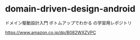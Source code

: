 # domain-driven-design-android
ドメイン駆動設計入門 ボトムアップでわかる の学習用レポジトリ

https://www.amazon.co.jp/dp/B082WXZVPC
